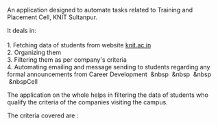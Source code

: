 An application designed to automate tasks related to Training and Placement Cell, KNIT Sultanpur. 

It deals in:</br></br>
      1. Fetching data of students from website <a href = "http://knit.ac.in/">knit.ac.in </a></br>
      2. Organizing them </br>
      3. Filtering them as per company's criteria </br>
      4. Automating emailing and message sending to students regarding any formal announcements from Career Development &nbsp;&nbsp &nbsp;&nbsp &nbsp;&nbsp &nbsp;&nbspCell  </br>      

The application on the whole helps in filtering the data of students who qualify the criteria of the companies visiting the campus.</br> 

The criteria covered are :
